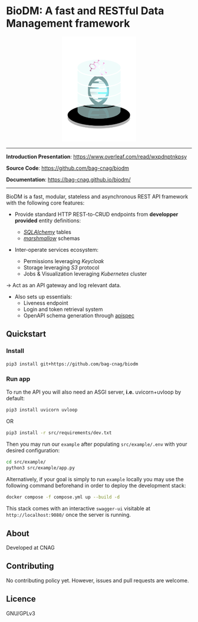 # BioDM: A fast and RESTful Data Management framework

<p align="center"><img src="logo.png" alt="logo" width="200"/></p>

---

**Introduction Presentation**: <a href="https://www.overleaf.com/read/wxpdnptnkpsy" target="_blank">https://www.overleaf.com/read/wxpdnptnkpsy</a> 

**Source Code**: <a href="https://github.com/bag-cnag/biodm" target="_blank">https://github.com/bag-cnag/biodm</a>

**Documentation**: <a href="https://bag-cnag.github.io/biodm/" target="_blank">https://bag-cnag.github.io/biodm/</a>

---

BioDM is a fast, modular, stateless and asynchronous REST API framework with the following core features:

- Provide standard HTTP REST-to-CRUD endpoints from **developper provided** entity definitions:
  - _[SQLAlchemy](https://github.com/sqlalchemy/sqlalchemy/)_ tables
  - _[marshmallow](https://github.com/marshmallow-code/marshmallow)_ schemas

- Inter-operate services ecosystem:
  - Permissions leveraging _Keycloak_
  - Storage leveraging _S3_ protocol
  - Jobs & Visualization leveraging _Kubernetes_ cluster

-> Act as an API gateway and log relevant data.

- Also sets up essentials:
  - Liveness endpoint
  - Login and token retrieval system
  - OpenAPI schema generation through [apispec](https://github.com/marshmallow-code/apispec)

## Quickstart
### Install
```bash
pip3 install git+https://github.com/bag-cnag/biodm
```

### Run app
To run the API you will also need an ASGI server, **i.e.** uvicorn+uvloop by default:
```bash
pip3 install uvicorn uvloop
```
OR
```bash
pip3 install -r src/requirements/dev.txt
```

Then you may run our `example` after populating  `src/example/.env` with your desired configuration:
```bash
cd src/example/
python3 src/example/app.py
```

Alternatively, if your goal is simply to run `example` locally
you may use the following command beforehand in order to deploy the development stack:

```bash
docker compose -f compose.yml up --build -d
```

This stack comes with an interactive ``swagger-ui`` visitable at ``http://localhost:9080/``
once the server is running.

## About

Developed at CNAG

## Contributing

No contributing policy yet. However, issues and pull requests are welcome.

## Licence

GNU/GPLv3
